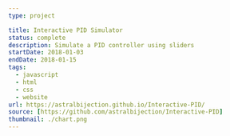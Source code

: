 ```yaml
---
type: project

title: Interactive PID Simulator
status: complete
description: Simulate a PID controller using sliders
startDate: 2018-01-03
endDate: 2018-01-15
tags:
  - javascript
  - html
  - css
  - website
url: https://astralbijection.github.io/Interactive-PID/
source: [https://github.com/astralbijection/Interactive-PID]
thumbnail: ./chart.png
---
```

